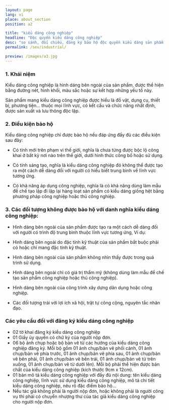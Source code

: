 ```yaml
---
layout: page
lang: vi
place: about_section
position: a2

title: "kiểu dáng công nghiệp"
headline: "Độc quyền kiểu dáng công nghiệp"
desc: "so sánh, đối chiếu, đăng ký bảo hộ độc quyền kiểu dáng sản phẩm..."
permalink: /sev/industrial/

preview: /images/a3.jpg
---
```


### 1. Khái niệm
Kiểu dáng công nghiệp là hình dáng bên ngoài của sản phẩm, được thể hiện bằng đường nét, hình khối, màu sắc hoặc sự kết hợp những yếu tố này.

Sản phẩm mang kiểu dáng công nghiệp được hiểu là đồ vật, dụng cụ, thiết bị, phương tiện... thuộc mọi lĩnh vực, có kết cấu và chức năng nhất định, được sản xuất và lưu thông độc lập.

### 2. Điều kiện bảo hộ
Kiểu dáng công nghiệp chỉ được bảo hộ nếu đáp ứng đầy đủ các điều kiện sau đây:

- Có tính mới trên phạm vi thế giới, nghĩa là chưa từng được bộc lộ công khai ở bất kỳ nơi nào trên thế giới, dưới hình thức công bố hoặc sử dụng.

- Có tính sáng tạo, nghĩa là kiểu dáng công nghiệp đó không thể được tạo ra một cách dễ dàng đối với người có hiểu biết trung bình về lĩnh vực tương ứng.

- Có khả năng áp dụng công nghiệp, nghĩa là có khả năng dùng làm mẫu để chế tạo lặp đi lặp lại hàng loạt sản phẩm có kiểu dáng giống hệt bằng phương pháp công nghiệp hoặc thủ công nghiệp.

### 3. Các đối tượng không được bảo hộ với danh nghĩa kiểu dáng công nghiệp:

- Hình dáng bên ngoài của sản phẩm được tạo ra một cách dễ dàng đối với người có trình độ trung bình thuộc lĩnh vực tương ứng, Ví dụ:

- Hình dáng bên ngoài do đặc tính kỹ thuật của sản phẩm bắt buộc phải có hoặc chỉ mang đặc tính kỹ thuật.

- Hình dáng bên ngoài của sản phẩm không nhìn thấy được trong quá trình sử dụng.

- Hình dáng bên ngoài chỉ có giá trị thẩm mỹ (không dùng làm mẫu để chế tạo sản phẩm công nghiệp hoặc thủ công nghiệp).

- Hình dáng bên ngoài của công trình xây dựng dân dụng hoặc công nghiệp.

- Các đối tượng trái với lợi ích xã hội, trật tự công cộng, nguyên tắc nhân đạo.

### Các yêu cầu đối với đăng ký kiểu dáng công nghiệp
- 02 tờ khai đăng ký kiểu dáng công nghiệp
- 01 Giấy ủy quyền có chữ ký của người nộp đơn.
- 06 bộ ảnh chụp hoặc bộ bản vẽ từ các hướng của kiểu dáng công nghiệp đăng ký. Mỗi bộ gồm 01 ảnh chụp/bản vẽ phối cảnh, 01 ảnh chụp/bản vẽ phía trước, 01 ảnh chụp/bản vẽ phía sau, 01 ảnh chụp/bản vẽ bên phải, 01 ảnh chụp/bản vẽ bên trái, 01 ảnh chụp/bản vẽ từ trên xuống, 01 ảnh chụp/bản vẽ từ dưới lên). Mỗi bộ phải thể hiện được bản chất của kiểu dáng công nghiệp (kích thước 9cm x 12cm).
- 01 bản mô tả kiểu dáng công nghiệp với đầy đủ nội dung: tên kiểu dáng công nghiệp, lĩnh vực sử dụng kiểu dáng công nghiệp, mô tả chi tiết kiểu dáng công nghiệp, nêu rõ đặc điểm bảo hộ…
- Nếu tác giả không phải là người nộp đơn, hoặc không phải là người công vụ thì phải có chuyển nhượng thư của tác giả kiểu dáng công nghiệp cho người nộp đơn.
